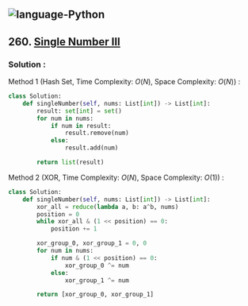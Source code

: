 ![language-Python](https://img.shields.io/badge/Python-ffd43b?style=for-the-badge&logo=PYTHON)
---

## 260. [Single Number III](https://leetcode.com/problems/single-number-iii)

### Solution :

Method 1 (Hash Set, Time Complexity: $O(N)$, Space Complexity: $O(N)$) :
```python
class Solution:
    def singleNumber(self, nums: List[int]) -> List[int]:
        result: set[int] = set()
        for num in nums:
            if num in result:
                result.remove(num)
            else:
                result.add(num)

        return list(result)
```

Method 2 (XOR, Time Complexity: $O(N)$, Space Complexity: $O(1)$) :
```python
class Solution:
    def singleNumber(self, nums: List[int]) -> List[int]:
        xor_all = reduce(lambda a, b: a^b, nums)
        position = 0
        while xor_all & (1 << position) == 0:
            position += 1

        xor_group_0, xor_group_1 = 0, 0
        for num in nums:
            if num & (1 << position) == 0:
                xor_group_0 ^= num
            else:
                xor_group_1 ^= num

        return [xor_group_0, xor_group_1]
```
